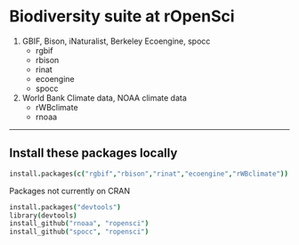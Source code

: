 
# Biodiversity suite at rOpenSci

1. GBIF, Bison, iNaturalist, Berkeley Ecoengine, spocc
    * rgbif
    * rbison
    * rinat
    * ecoengine
    * spocc
2. World Bank Climate data, NOAA climate data
    * rWBclimate
    * rnoaa

---

## Install these packages locally

```coffee
install.packages(c("rgbif","rbison","rinat","ecoengine","rWBclimate"))
```

Packages not currently on CRAN

```coffee
install.packages("devtools")
library(devtools)
install_github("rnoaa", "ropensci")
install_github("spocc", "ropensci")
```
